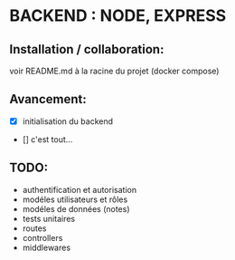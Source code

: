 # BACKEND : NODE, EXPRESS

## Installation / collaboration:

voir README.md à la racine du projet (docker compose)

## Avancement:

- [x] initialisation du backend
- [] c'est tout...

## TODO:

- authentification et autorisation
- modéles utilisateurs et rôles
- modéles de données (notes)
- tests unitaires
- routes
- controllers
- middlewares
